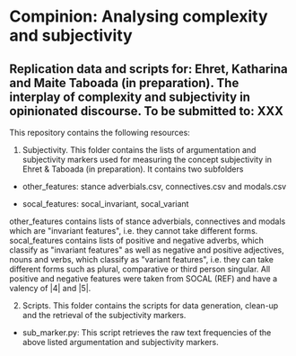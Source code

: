# Compinion: Analysing complexity and subjectivity

## Replication data and scripts for: Ehret, Katharina and Maite Taboada (in preparation). The interplay of complexity and subjectivity in opinionated discourse. To be submitted to: XXX

This repository contains the following resources:

1. Subjectivity. This folder contains the lists of argumentation and subjectivity markers used for measuring the concept subjectivity in Ehret & Taboada (in preparation). It contains two subfolders

- other_features: stance adverbials.csv, connectives.csv and modals.csv

- socal_features: socal_invariant, socal_variant

other_features contains lists of stance adverbials, connectives and modals which are "invariant features", i.e. they cannot take different forms.
socal_features contains lists of positive and negative adverbs, which classify as "invariant features" as well as negative and positive adjectives, nouns and verbs, which classify as "variant features", i.e. they can take different forms such as plural, comparative or third person singular. All positive and negative features were taken from SOCAL (REF) and have a valency of |4| and |5|.

2. Scripts. This folder contains the scripts for data generation, clean-up and the retrieval of the subjectivity markers.

- sub_marker.py: This script retrieves the raw text frequencies of the above listed argumentation and subjectivity markers.
